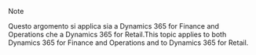 > [!NOTE]
> <span data-ttu-id="d738a-101">Questo argomento si applica sia a Dynamics 365 for Finance and Operations che a Dynamics 365 for Retail.</span><span class="sxs-lookup"><span data-stu-id="d738a-101">This topic applies to both Dynamics 365 for Finance and Operations and to Dynamics 365 for Retail.</span></span> 